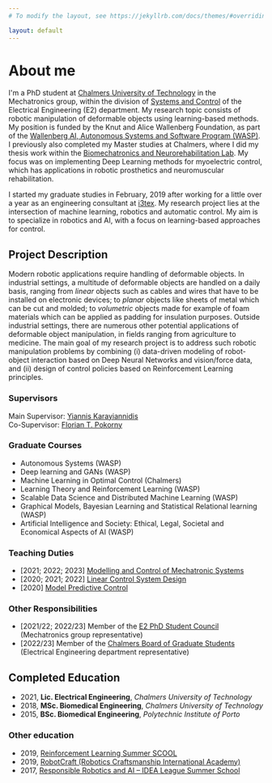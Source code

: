 ```yaml
---
# To modify the layout, see https://jekyllrb.com/docs/themes/#overriding-theme-defaults

layout: default
---
```


# About me

I'm a PhD student at [Chalmers University of Technology](https://www.chalmers.se/en/) in the Mechatronics group, within the division of [Systems and Control](https://www.chalmers.se/en/departments/e2/research/systems-and-control/) of the Electrical Engineering (E2) department. My research topic consists of robotic manipulation of deformable objects using learning-based methods. My position is funded by the Knut and Alice Wallenberg Foundation, as part of the [Wallenberg AI, Autonomous Systems and Software Program (WASP)](https://wasp-sweden.org/). I previously also completed my Master studies at Chalmers, where I did my thesis work within the [Biomechatronics and Neurorehabilitation Lab](http://www.bnl.chalmers.se/wordpress/). My focus was on implementing Deep Learning methods for myoelectric control, which has applications in robotic prosthetics and neuromuscular rehabilitation.

I started my graduate studies in February, 2019 after working for a little over a year as an engineering consultant at [i3tex](https://www.i3tex.com/). My research project lies at the intersection of machine learning, robotics and automatic control. My aim is to specialize in robotics and AI, with a focus on learning-based approaches for control.

## Project Description

Modern robotic applications require handling of deformable objects. In industrial settings, a multitude of deformable objects are handled on a daily basis, ranging from *linear* objects such as cables and wires that have to be installed on electronic devices; to *planar* objects like sheets of metal which can be cut and molded; to *volumetric* objects made for example of foam materials which can be applied as padding for insulation purposes. Outside industrial settings, there are numerous other potential applications of deformable object manipulation, in fields ranging from agriculture to medicine. The main goal of my research project is to address such robotic manipulation problems by combining (i) data-driven modeling of robot-object interaction based on Deep Neural Networks and vision/force data, and (ii) design of control policies based on Reinforcement Learning principles.

### Supervisors

Main Supervisor: [Yiannis Karayiannidis](http://yiannis.info/)<br/>
Co-Supervisor: [Florian T. Pokorny](http://www.csc.kth.se/~fpokorny/)

### Graduate Courses

- Autonomous Systems (WASP)
- Deep learning and GANs (WASP)
- Machine Learning in Optimal Control (Chalmers)
- Learning Theory and Reinforcement Learning (WASP)
- Scalable Data Science and Distributed Machine Learning (WASP)
- Graphical Models, Bayesian Learning and Statistical Relational learning (WASP)
- Artificial Intelligence and Society: Ethical, Legal, Societal and Economical Aspects of AI (WASP)

### Teaching Duties

- [2021; 2022; 2023] [Modelling and Control of Mechatronic Systems](https://www.student.chalmers.se/sp/course?course_id=34155)
- [2020; 2021; 2022] [Linear Control System Design](https://www.student.chalmers.se/sp/course?course_id=33841)
- [2020] [Model Predictive Control](https://www.student.chalmers.se/sp/course?course_id=31022)

### Other Responsibilities

- [2021/22; 2022/23] Member of the [E2 PhD Student Council](https://www.dokt.chs.chalmers.se/e2-phd-council/) (Mechatronics group representative)
- [2022/23] Member of the [Chalmers Board of Graduate Students](https://www.dokt.chs.chalmers.se/board/) (Electrical Engineering department representative)

## Completed Education

- 2021, **Lic. Electrical Engineering**, *Chalmers University of Technology*
- 2018, **MSc. Biomedical Engineering**, *Chalmers University of Technology*
- 2015, **BSc. Biomedical Engineering**, *Polytechnic Institute of Porto*

### Other education

- 2019, [Reinforcement Learning Summer SCOOL](https://rlss.inria.fr/)
- 2019, [RobotCraft (Robotics Craftsmanship International Academy)](https://robotcraft.ingeniarius.pt/)
- 2017, [Responsible Robotics and AI – IDEA League Summer School](https://responsiblerobotics.org/event/idea-league-summer-school/)
